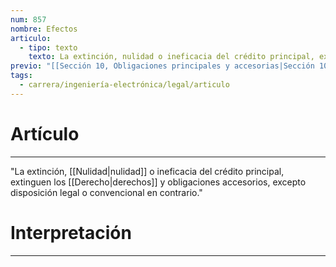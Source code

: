```yaml
---
num: 857
nombre: Efectos
articulo:
  - tipo: texto
    texto: La extinción, nulidad o ineficacia del crédito principal, extinguen los derechos y obligaciones accesorios, excepto disposición legal o convencional en contrario.
previo: "[[Sección 10, Obligaciones principales y accesorias|Sección 10, Obligaciones principales y accesorias]]"
tags:
  - carrera/ingeniería-electrónica/legal/articulo
---
```

# Artículo
---
"La extinción, [[Nulidad|nulidad]] o ineficacia del crédito principal, extinguen los [[Derecho|derechos]] y obligaciones accesorios, excepto disposición legal o convencional en contrario."

# Interpretación
---
